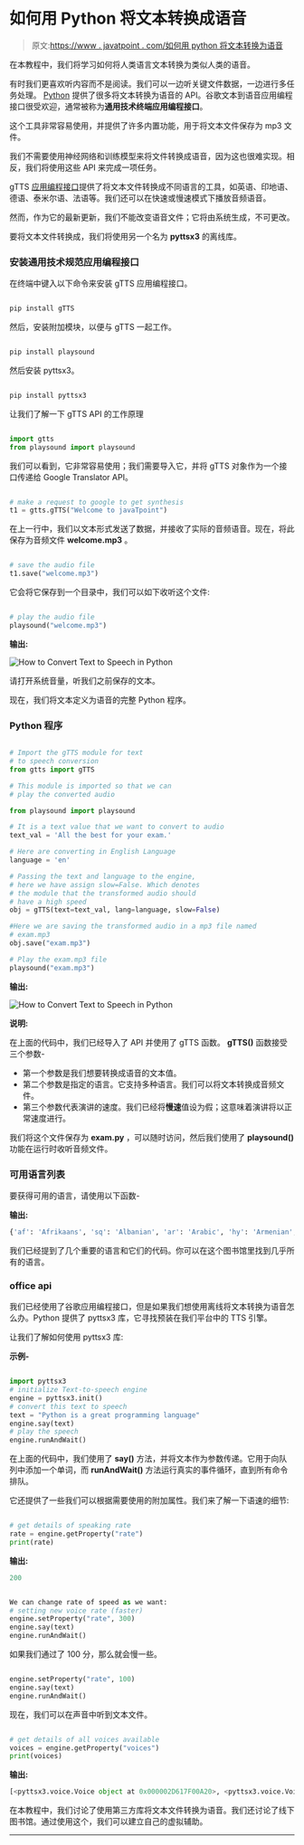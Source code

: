 # 如何用 Python 将文本转换成语音

> 原文:[https://www . javatpoint . com/如何用 python 将文本转换为语音](https://www.javatpoint.com/how-to-convert-text-to-speech-in-python)

在本教程中，我们将学习如何将人类语言文本转换为类似人类的语音。

有时我们更喜欢听内容而不是阅读。我们可以一边听关键文件数据，一边进行多任务处理。 [Python](https://www.javatpoint.com/python-tutorial) 提供了很多将文本转换为语音的 API。谷歌文本到语音应用编程接口很受欢迎，通常被称为**通用技术终端应用编程接口**。

这个工具非常容易使用，并提供了许多内置功能，用于将文本文件保存为 mp3 文件。

我们不需要使用神经网络和训练模型来将文件转换成语音，因为这也很难实现。相反，我们将使用这些 API 来完成一项任务。

gTTS [应用编程接口](https://www.javatpoint.com/api-full-form)提供了将文本文件转换成不同语言的工具，如英语、印地语、德语、泰米尔语、法语等。我们还可以在快速或慢速模式下播放音频语音。

然而，作为它的最新更新，我们不能改变语音文件；它将由系统生成，不可更改。

要将文本文件转换成，我们将使用另一个名为 **pyttsx3** 的离线库。

### 安装通用技术规范应用编程接口

在终端中键入以下命令来安装 gTTS 应用编程接口。

```py

pip install gTTS

```

然后，安装附加模块，以便与 gTTS 一起工作。

```py

pip install playsound

```

然后安装 pyttsx3。

```py

pip install pyttsx3

```

让我们了解一下 gTTS API 的工作原理

```py

import gtts
from playsound import playsound

```

我们可以看到，它非常容易使用；我们需要导入它，并将 gTTS 对象作为一个接口传递给 Google Translator API。

```py

# make a request to google to get synthesis
t1 = gtts.gTTS("Welcome to javaTpoint")

```

在上一行中，我们以文本形式发送了数据，并接收了实际的音频语音。现在，将此保存为音频文件 **welcome.mp3** 。

```py

# save the audio file
t1.save("welcome.mp3") 

```

它会将它保存到一个目录中，我们可以如下收听这个文件:

```py

# play the audio file
playsound("welcome.mp3")

```

**输出:**

![How to Convert Text to Speech in Python](img/bd3ff8afebf2db6b559e81b6fec11ba2.png)

请打开系统音量，听我们之前保存的文本。

现在，我们将文本定义为语音的完整 Python 程序。

### Python 程序

```py

# Import the gTTS module for text
# to speech conversion
from gtts import gTTS

# This module is imported so that we can
# play the converted audio

from playsound import playsound

# It is a text value that we want to convert to audio
text_val = 'All the best for your exam.'

# Here are converting in English Language
language = 'en'

# Passing the text and language to the engine,
# here we have assign slow=False. Which denotes
# the module that the transformed audio should
# have a high speed
obj = gTTS(text=text_val, lang=language, slow=False)

#Here we are saving the transformed audio in a mp3 file named
# exam.mp3
obj.save("exam.mp3")

# Play the exam.mp3 file
playsound("exam.mp3")

```

**输出:**

![How to Convert Text to Speech in Python](img/ac85cba2126534309b330c674cb83445.png)

**说明:**

在上面的代码中，我们已经导入了 API 并使用了 gTTS 函数。 **gTTS()** 函数接受三个参数-

*   第一个参数是我们想要转换成语音的文本值。
*   第二个参数是指定的语言。它支持多种语言。我们可以将文本转换成音频文件。
*   第三个参数代表演讲的速度。我们已经将**慢速**值设为假；这意味着演讲将以正常速度进行。

我们将这个文件保存为 **exam.py** ，可以随时访问，然后我们使用了 **playsound()** 功能在运行时收听音频文件。

### 可用语言列表

要获得可用的语言，请使用以下函数-

**输出:**

```py
{'af': 'Afrikaans', 'sq': 'Albanian', 'ar': 'Arabic', 'hy': 'Armenian', 'bn': 'Bengali', 'bs': 'Bosnian', 'ca': 'Catalan', 'hr': 'Croatian', 'cs': 'Czech', 'da': 'Danish', 'nl': 'Dutch', 'en': 'English', 'et': 'Estonian', 'tl': 'Filipino', 'fi': 'Finnish', 'fr': 'French', 'de': 'German', 'el': 'Greek', 'en-us': 'English (US)','gu': 'Gujarati', 'hi': 'Hindi', 'hu': 'Hungarian', 'is': 'Icelandic', 'id': 'Indonesian', 'it': 'Italian', 'ja': 'Japanese', 'en-ca': 'English (Canada)', 'jw': 'Javanese', 'kn': 'Kannada', 'km': 'Khmer', 'ko': 'Korean', 'la': 'Latin', 'lv': 'Latvian', 'mk': 'Macedonian', 'ml': 'Malayalam', 'mr', 'en-in': 'English (India)'}

```

我们已经提到了几个重要的语言和它们的代码。你可以在这个图书馆里找到几乎所有的语言。

### office api

我们已经使用了谷歌应用编程接口，但是如果我们想使用离线将文本转换为语音怎么办。Python 提供了 pyttsx3 库，它寻找预装在我们平台中的 TTS 引擎。

让我们了解如何使用 pyttsx3 库:

**示例-**

```py

import pyttsx3
# initialize Text-to-speech engine
engine = pyttsx3.init()
# convert this text to speech
text = "Python is a great programming language"
engine.say(text)
# play the speech
engine.runAndWait()

```

在上面的代码中，我们使用了 **say()** 方法，并将文本作为参数传递。它用于向队列中添加一个单词，而 **runAndWait()** 方法运行真实的事件循环，直到所有命令排队。

它还提供了一些我们可以根据需要使用的附加属性。我们来了解一下语速的细节:

```py

# get details of speaking rate
rate = engine.getProperty("rate")
print(rate)

```

**输出:**

```py
200

```

```py

We can change rate of speed as we want:
# setting new voice rate (faster)
engine.setProperty("rate", 300)
engine.say(text)
engine.runAndWait()

```

如果我们通过了 100 分，那么就会慢一些。

```py

engine.setProperty("rate", 100)
engine.say(text)
engine.runAndWait()

```

现在，我们可以在声音中听到文本文件。

```py

# get details of all voices available
voices = engine.getProperty("voices")
print(voices)

```

**输出:**

```py
[<pyttsx3.voice.Voice object at 0x000002D617F00A20>, <pyttsx3.voice.Voice object at 0x000002D617D7F898>, <pyttsx3.voice.Voice object at 0x000002D6182F8D30>]

```

在本教程中，我们讨论了使用第三方库将文本文件转换为语音。我们还讨论了线下图书馆。通过使用这个，我们可以建立自己的虚拟辅助。

* * *